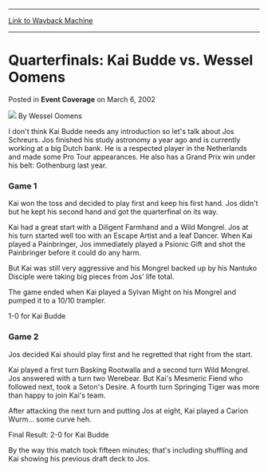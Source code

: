 
---
[Link to Wayback Machine](https://web.archive.org/web/20220527043703/https://magic.wizards.com/en/articles/archive/event-coverage/quarterfinals-kai-budde-vs-wessel-oomens-2002-03-06)

[_metadata_:author]:- "Wessel Oomens"
[_metadata_:description]:- "I don't think Kai Budde needs any introduction so let's talk about Jos Schreurs. Jos finished his study astronomy a year ago and is currently working at a big Dutch bank. He is a respected player in the Netherlands and made some Pro Tour appearances. He also has a Grand Prix win under his belt: Gothenburg last year.Game 1Kai won the toss and decided to play first and keep his"
[_metadata_:generator]:- "Drupal 7 (http://drupal.org)"
[_metadata_:node]:- "771106"
[_metadata_:publish_date]:- "2002-03-06"
[_metadata_:source]:- "div-main-content"
[_metadata_:title]:- "Quarterfinals: Kai Budde vs. Wessel Oomens"
[_metadata_:wayback_capture_timestamp]:- "2022-05-27 04:37:03"
[_metadata_:wayback_raw_url]:- "https://web.archive.org/web/20220527043703id_/https://magic.wizards.com/en/articles/archive/event-coverage/quarterfinals-kai-budde-vs-wessel-oomens-2002-03-06"
[_metadata_:wayback_url]:- "https://magic.wizards.com/en/articles/archive/event-coverage/quarterfinals-kai-budde-vs-wessel-oomens-2002-03-06"
---


Quarterfinals: Kai Budde vs. Wessel Oomens
==========================================



 Posted in **Event Coverage**
 on March 6, 2002 






![](https://media.magic.wizards.com/styles/auth_small/public/generic-avatar-150_151.png)
By Wessel Oomens











I don't think Kai Budde needs any introduction so let's talk about Jos Schreurs. Jos finished his study astronomy a year ago and is currently working at a big Dutch bank. He is a respected player in the Netherlands and made some Pro Tour appearances. He also has a Grand Prix win under his belt: Gothenburg last year.

### Game 1

Kai won the toss and decided to play first and keep his first hand. Jos didn't but he kept his second hand and got the quarterfinal on its way.

Kai had a great start with a Diligent Farmhand and a Wild Mongrel. Jos at his turn started well too with an Escape Artist and a leaf Dancer. When Kai played a Painbringer, Jos immediately played a Psionic Gift and shot the Painbringer before it could do any harm. 

But Kai was still very aggressive and his Mongrel backed up by his Nantuko Disciple were taking big pieces from Jos' life total. 

The game ended when Kai played a Sylvan Might on his Mongrel and pumped it to a 10/10 trampler.

1-0 for Kai Budde

### Game 2

Jos decided Kai should play first and he regretted that right from the start. 

Kai played a first turn Basking Rootwalla and a second turn Wild Mongrel. Jos answered with a turn two Werebear. But Kai's Mesmeric Fiend who followed next, took a Seton's Desire. A fourth turn Springing Tiger was more than happy to join Kai's team. 

After attacking the next turn and putting Jos at eight, Kai played a Carion Wurm... some curve heh.

Final Result: 2-0 for Kai Budde

By the way this match took fifteen minutes; that's including shuffling and Kai showing his previous draft deck to Jos.







